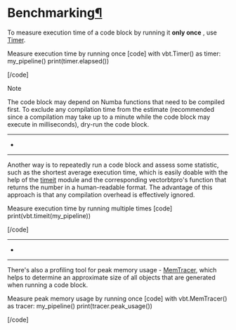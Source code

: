 # Benchmarking[¶](https://vectorbt.pro/pvt_7a467f6b/cookbook/benchmarking/#benchmarking "Permanent link")

To measure execution time of a code block by running it **only once** , use [Timer](https://vectorbt.pro/pvt_7a467f6b/api/utils/profiling/#vectorbtpro.utils.profiling.Timer).

Measure execution time by running once
[code]
 [](https://vectorbt.pro/pvt_7a467f6b/cookbook/benchmarking/#__codelineno-0-1)with vbt.Timer() as timer:
 [](https://vectorbt.pro/pvt_7a467f6b/cookbook/benchmarking/#__codelineno-0-2) my_pipeline()
 [](https://vectorbt.pro/pvt_7a467f6b/cookbook/benchmarking/#__codelineno-0-3)
 [](https://vectorbt.pro/pvt_7a467f6b/cookbook/benchmarking/#__codelineno-0-4)print(timer.elapsed())
 
[/code]

Note

The code block may depend on Numba functions that need to be compiled first. To exclude any compilation time from the estimate (recommended since a compilation may take up to a minute while the code block may execute in milliseconds), dry-run the code block.


* * *

+


* * *

Another way is to repeatedly run a code block and assess some statistic, such as the shortest average execution time, which is easily doable with the help of the [timeit](https://docs.python.org/3/library/timeit.html) module and the corresponding vectorbtpro's function that returns the number in a human-readable format. The advantage of this approach is that any compilation overhead is effectively ignored.

Measure execution time by running multiple times
[code]
 [](https://vectorbt.pro/pvt_7a467f6b/cookbook/benchmarking/#__codelineno-1-1)print(vbt.timeit(my_pipeline))
 
[/code]


* * *

+


* * *

There's also a profiling tool for peak memory usage - [MemTracer](https://vectorbt.pro/pvt_7a467f6b/api/utils/profiling/#vectorbtpro.utils.profiling.MemTracer), which helps to determine an approximate size of all objects that are generated when running a code block.

Measure peak memory usage by running once
[code]
 [](https://vectorbt.pro/pvt_7a467f6b/cookbook/benchmarking/#__codelineno-2-1)with vbt.MemTracer() as tracer:
 [](https://vectorbt.pro/pvt_7a467f6b/cookbook/benchmarking/#__codelineno-2-2) my_pipeline()
 [](https://vectorbt.pro/pvt_7a467f6b/cookbook/benchmarking/#__codelineno-2-3)
 [](https://vectorbt.pro/pvt_7a467f6b/cookbook/benchmarking/#__codelineno-2-4)print(tracer.peak_usage())
 
[/code]